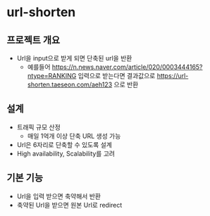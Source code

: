 # url-shorten
## 프로젝트 개요
* Url을 input으로 받게 되면 단축된 url을 반환
   * 예를들어 https://n.news.naver.com/article/020/0003444165?ntype=RANKING 입력으로 받는다면 결과값으로 https://url-shorten.taeseon.com/aeh123 으로 반환

## 설계
* 트래픽 규모 산정
   * 매일 1억개 이상 단축 URL 생성 가능
* Url은 6자리로 단축할 수 있도록 설계
* High availability, Scalability를 고려 

## 기본 기능
* Url을 입력 받으면 축약해서 반환
* 축약된 Url을 받으면 원본 Url로 redirect